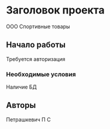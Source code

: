# Заголовок проекта

ООО Спортивные товары

## Начало работы

Требуется авторизация

### Необходимые условия

Наличие БД


## Авторы

Петрашкевич П С
